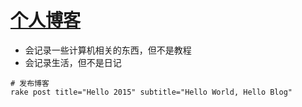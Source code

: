 
# [个人博客](https://xinyoulinxi.github.io/)
- 会记录一些计算机相关的东西，但不是教程
- 会记录生活，但不是日记


```
# 发布博客
rake post title="Hello 2015" subtitle="Hello World, Hello Blog"
```